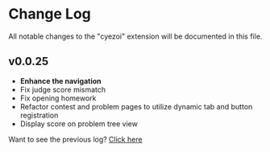 # Change Log

All notable changes to the "cyezoi" extension will be documented in this file.

## v0.0.25

- **Enhance the navigation**
- Fix judge score mismatch
- Fix opening homework
- Refactor contest and problem pages to utilize dynamic tab and button registration
- Display score on problem tree view

Want to see the previous log? [Click here](https://github.com/CYEZOI/cyezoi-helper/commits/main/CHANGELOG.md)
